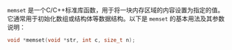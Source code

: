 


`memset` 是一个C/C++标准库函数，用于将一块内存区域的内容设置为指定的值。它通常用于初始化数组或结构体等数据结构。以下是 `memset` 的基本用法及其参数说明：

```c
void *memset(void *str, int c, size_t n);
```
<!--stackedit_data:
eyJoaXN0b3J5IjpbLTEwMTExOTA0MDddfQ==
-->